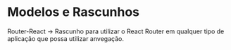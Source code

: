 # Modelos e Rascunhos

Router-React -> Rascunho para utilizar o React Router em qualquer tipo de aplicação que possa utilizar anvegação.
